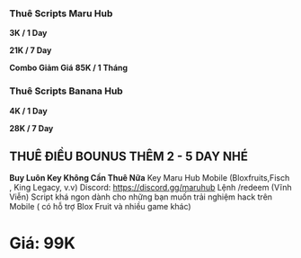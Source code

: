 ### **Thuê Scripts Maru Hub**

**3K / 1 Day**

**21K / 7 Day**

**Combo Giảm Giá**
**85K / 1 Tháng**

### **Thuê Scripts Banana Hub**

**4K / 1 Day**

**28K / 7 Day**

## THUÊ ĐIỀU BOUNUS THÊM 2 - 5 DAY NHÉ

**Buy Luôn Key Không Cần Thuê Nữa**
Key Maru Hub Mobile (Bloxfruits,Fisch , King Legacy, v.v)
Discord: https://discord.gg/maruhub Lệnh /redeem (Vĩnh Viễn) Script khá ngon dành cho những bạn muốn trải nghiệm hack trên Mobile ( có hỗ trợ Blox Fruit và nhiều game khác)
# Giá: 99K
